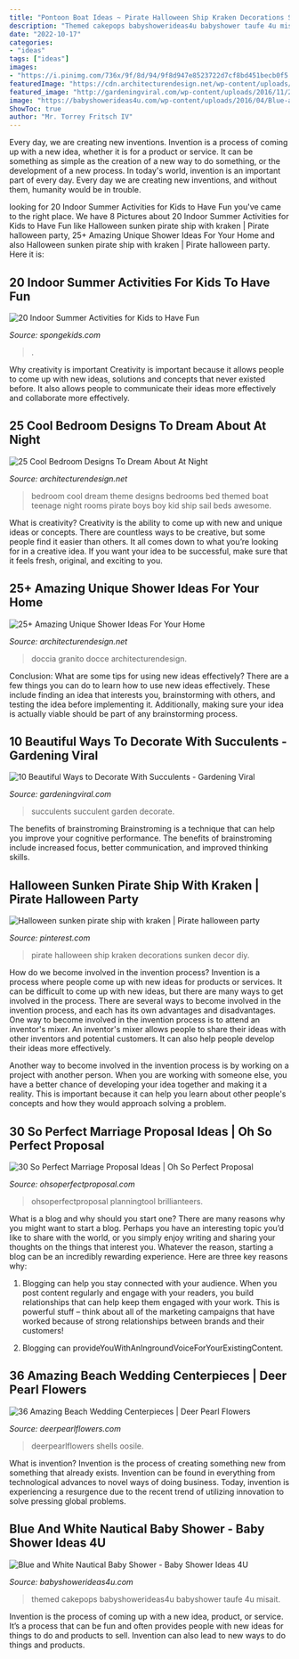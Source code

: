 ```yaml
---
title: "Pontoon Boat Ideas ~ Pirate Halloween Ship Kraken Decorations Sunken Decor Diy"
description: "Themed cakepops babyshowerideas4u babyshower taufe 4u misait"
date: "2022-10-17"
categories:
- "ideas"
tags: ["ideas"]
images:
- "https://i.pinimg.com/736x/9f/8d/94/9f8d947e8523722d7cf8bd451becb0f5.jpg"
featuredImage: "https://cdn.architecturendesign.net/wp-content/uploads/2016/03/AD-Amazing-Unique-Shower-Ideas-For-Your-Home-27.jpg"
featured_image: "http://gardeningviral.com/wp-content/uploads/2016/11/2c574f879470ae0ee2dc93c2575b5c66.jpg"
image: "https://babyshowerideas4u.com/wp-content/uploads/2016/04/Blue-and-White-Nautical-Baby-Shower-Cakepops.jpg"
ShowToc: true
author: "Mr. Torrey Fritsch IV"
---
```



Every day, we are creating new inventions.
Invention is a process of coming up with a new idea, whether it is for a product or service. It can be something as simple as the creation of a new way to do something, or the development of a new process. In today's world, invention is an important part of every day. Every day we are creating new inventions, and without them, humanity would be in trouble.

	

		
looking for 20 Indoor Summer Activities for Kids to Have Fun you've came to the right place. We have 8 Pictures about 20 Indoor Summer Activities for Kids to Have Fun like Halloween sunken pirate ship with kraken | Pirate halloween party, 25+ Amazing Unique Shower Ideas For Your Home and also Halloween sunken pirate ship with kraken | Pirate halloween party. Here it is:
		
    
## 20 Indoor Summer Activities For Kids To Have Fun

<img loading=lazy src="https://spongekids.com/wp-content/uploads/2015/09/1-indoor-summer-activities.jpg" onerror="this.onerror=null;this.src='https://tse4.mm.bing.net/th?id=OIP.QGsNlwPrrPfJpB07qzs2_gHaKh&amp;pid=15.1';" alt="20 Indoor Summer Activities for Kids to Have Fun">

_Source: spongekids.com_

>. 

	

Why creativity is important
Creativity is important because it allows people to come up with new ideas, solutions and concepts that never existed before. It also allows people to communicate their ideas more effectively and collaborate more effectively.

    
## 25 Cool Bedroom Designs To Dream About At Night

<img loading=lazy src="http://cdn.architecturendesign.net/wp-content/uploads/2014/09/23-cool-teenage-bedroom-sail-theme.jpg" onerror="this.onerror=null;this.src='https://tse4.mm.bing.net/th?id=OIP.OxBe1JL5uJlDrtPrRdRg-QHaEu&amp;pid=15.1';" alt="25 Cool Bedroom Designs To Dream About At Night">

_Source: architecturendesign.net_

>bedroom cool dream theme designs bedrooms bed themed boat teenage night rooms pirate boys boy kid ship sail beds awesome. 

	

What is creativity?
Creativity is the ability to come up with new and unique ideas or concepts. There are countless ways to be creative, but some people find it easier than others. It all comes down to what you’re looking for in a creative idea. If you want your idea to be successful, make sure that it feels fresh, original, and exciting to you.

    
## 25+ Amazing Unique Shower Ideas For Your Home

<img loading=lazy src="https://cdn.architecturendesign.net/wp-content/uploads/2016/03/AD-Amazing-Unique-Shower-Ideas-For-Your-Home-27.jpg" onerror="this.onerror=null;this.src='https://tse4.mm.bing.net/th?id=OIP.MFt7R4mK_SJxFAsO0SqtZgHaE7&amp;pid=15.1';" alt="25+ Amazing Unique Shower Ideas For Your Home">

_Source: architecturendesign.net_

>doccia granito docce architecturendesign. 

	

Conclusion: What are some tips for using new ideas effectively?
There are a few things you can do to learn how to use new ideas effectively. These include finding an idea that interests you, brainstorming with others, and testing the idea before implementing it. Additionally, making sure your idea is actually viable should be part of any brainstorming process.

    
## 10 Beautiful Ways To Decorate With Succulents - Gardening Viral

<img loading=lazy src="http://gardeningviral.com/wp-content/uploads/2016/11/2c574f879470ae0ee2dc93c2575b5c66.jpg" onerror="this.onerror=null;this.src='https://tse1.mm.bing.net/th?id=OIP.SPGyHV8oJTFJD2ECvCZjIAHaJ2&amp;pid=15.1';" alt="10 Beautiful Ways to Decorate With Succulents - Gardening Viral">

_Source: gardeningviral.com_

>succulents succulent garden decorate. 

	

The benefits of brainstroming
Brainstroming is a technique that can help you improve your cognitive performance. The benefits of brainstroming include increased focus, better communication, and improved thinking skills.

    
## Halloween Sunken Pirate Ship With Kraken | Pirate Halloween Party

<img loading=lazy src="https://i.pinimg.com/736x/9f/8d/94/9f8d947e8523722d7cf8bd451becb0f5.jpg" onerror="this.onerror=null;this.src='https://tse4.mm.bing.net/th?id=OIP.1DKWwa9YQXO9d7A-qL0pdAHaJ3&amp;pid=15.1';" alt="Halloween sunken pirate ship with kraken | Pirate halloween party">

_Source: pinterest.com_

>pirate halloween ship kraken decorations sunken decor diy. 

	

How do we become involved in the invention process?
Invention is a process where people come up with new ideas for products or services. It can be difficult to come up with new ideas, but there are many ways to get involved in the process. There are several ways to become involved in the invention process, and each has its own advantages and disadvantages.
One way to become involved in the invention process is to attend an inventor's mixer. An inventor's mixer allows people to share their ideas with other inventors and potential customers. It can also help people develop their ideas more effectively.

Another way to become involved in the invention process is by working on a project with another person. When you are working with someone else, you have a better chance of developing your idea together and making it a reality. This is important because it can help you learn about other people's concepts and how they would approach solving a problem.

    
## 30 So Perfect Marriage Proposal Ideas | Oh So Perfect Proposal

<img loading=lazy src="https://ohsoperfectproposal.com/wp-content/uploads/2017/08/marriage-proposal-engagement-photo-paris-proposal-theparisphotographer.jpg" onerror="this.onerror=null;this.src='https://tse1.mm.bing.net/th?id=OIP.QQ87npJpCCa7-O_cO9Bz3wHaLG&amp;pid=15.1';" alt="30 So Perfect Marriage Proposal Ideas | Oh So Perfect Proposal">

_Source: ohsoperfectproposal.com_

>ohsoperfectproposal planningtool brillianteers. 

	

What is a blog and why should you start one?
There are many reasons why you might want to start a blog. Perhaps you have an interesting topic you’d like to share with the world, or you simply enjoy writing and sharing your thoughts on the things that interest you. Whatever the reason, starting a blog can be an incredibly rewarding experience. Here are three key reasons why: 
1) Blogging can help you stay connected with your audience. When you post content regularly and engage with your readers, you build relationships that can help keep them engaged with your work. This is powerful stuff – think about all of the marketing campaigns that have worked because of strong relationships between brands and their customers! 

2) Blogging can provideYouWithAnIngroundVoiceForYourExistingContent.

    
## 36 Amazing Beach Wedding Centerpieces | Deer Pearl Flowers

<img loading=lazy src="https://www.deerpearlflowers.com/wp-content/uploads/2015/04/beach-theme-wedding-centerpieces.jpg" onerror="this.onerror=null;this.src='https://tse4.mm.bing.net/th?id=OIP.wXQB_E3_ZycHXIRbwXsJ2QHaLH&amp;pid=15.1';" alt="36 Amazing Beach Wedding Centerpieces | Deer Pearl Flowers">

_Source: deerpearlflowers.com_

>deerpearlflowers shells oosile. 

	

What is invention?
Invention is the process of creating something new from something that already exists. Invention can be found in everything from technological advances to novel ways of doing business. Today, invention is experiencing a resurgence due to the recent trend of utilizing innovation to solve pressing global problems.

    
## Blue And White Nautical Baby Shower - Baby Shower Ideas 4U

<img loading=lazy src="https://babyshowerideas4u.com/wp-content/uploads/2016/04/Blue-and-White-Nautical-Baby-Shower-Cakepops.jpg" onerror="this.onerror=null;this.src='https://tse1.mm.bing.net/th?id=OIP.L9B1E-flbOEetUrpRs5XeAHaNK&amp;pid=15.1';" alt="Blue and White Nautical Baby Shower - Baby Shower Ideas 4U">

_Source: babyshowerideas4u.com_

>themed cakepops babyshowerideas4u babyshower taufe 4u misait. 

	

Invention is the process of coming up with a new idea, product, or service. It’s a process that can be fun and often provides people with new ideas for things to do and products to sell. Invention can also lead to new ways to do things and products.

